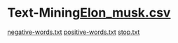 # Text-Mining[Elon_musk.csv](https://github.com/dipak3031/Text-Mining/files/10447358/Elon_musk.csv)
[negative-words.txt](https://github.com/dipak3031/Text-Mining/files/10447360/negative-words.txt)
[positive-words.txt](https://github.com/dipak3031/Text-Mining/files/10447362/positive-words.txt)
[stop.txt](https://github.com/dipak3031/Text-Mining/files/10447364/stop.txt)

